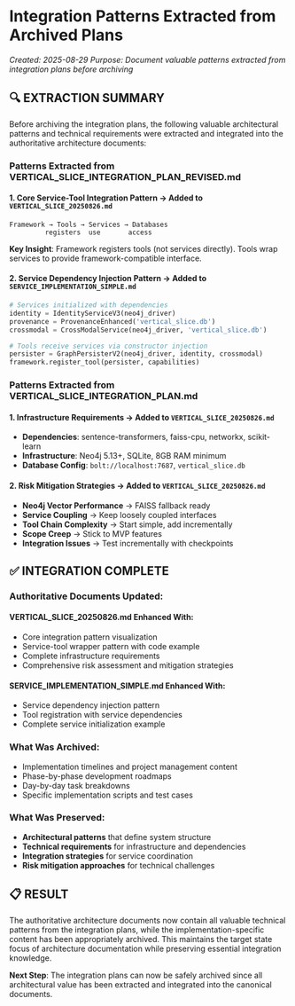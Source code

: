 # Integration Patterns Extracted from Archived Plans
*Created: 2025-08-29*
*Purpose: Document valuable patterns extracted from integration plans before archiving*

## 🔍 **EXTRACTION SUMMARY**

Before archiving the integration plans, the following valuable architectural patterns and technical requirements were extracted and integrated into the authoritative architecture documents:

### **Patterns Extracted from VERTICAL_SLICE_INTEGRATION_PLAN_REVISED.md**

#### **1. Core Service-Tool Integration Pattern** → Added to `VERTICAL_SLICE_20250826.md`
```
Framework → Tools → Services → Databases
         registers  use       access
```

**Key Insight**: Framework registers tools (not services directly). Tools wrap services to provide framework-compatible interface.

#### **2. Service Dependency Injection Pattern** → Added to `SERVICE_IMPLEMENTATION_SIMPLE.md`
```python
# Services initialized with dependencies
identity = IdentityServiceV3(neo4j_driver)
provenance = ProvenanceEnhanced('vertical_slice.db')
crossmodal = CrossModalService(neo4j_driver, 'vertical_slice.db')

# Tools receive services via constructor injection
persister = GraphPersisterV2(neo4j_driver, identity, crossmodal)
framework.register_tool(persister, capabilities)
```

### **Patterns Extracted from VERTICAL_SLICE_INTEGRATION_PLAN.md**

#### **1. Infrastructure Requirements** → Added to `VERTICAL_SLICE_20250826.md`
- **Dependencies**: sentence-transformers, faiss-cpu, networkx, scikit-learn
- **Infrastructure**: Neo4j 5.13+, SQLite, 8GB RAM minimum
- **Database Config**: `bolt://localhost:7687`, `vertical_slice.db`

#### **2. Risk Mitigation Strategies** → Added to `VERTICAL_SLICE_20250826.md`
- **Neo4j Vector Performance** → FAISS fallback ready
- **Service Coupling** → Keep loosely coupled interfaces
- **Tool Chain Complexity** → Start simple, add incrementally
- **Scope Creep** → Stick to MVP features
- **Integration Issues** → Test incrementally with checkpoints

## ✅ **INTEGRATION COMPLETE**

### **Authoritative Documents Updated**:

#### **VERTICAL_SLICE_20250826.md Enhanced With**:
- Core integration pattern visualization
- Service-tool wrapper pattern with code example
- Complete infrastructure requirements
- Comprehensive risk assessment and mitigation strategies

#### **SERVICE_IMPLEMENTATION_SIMPLE.md Enhanced With**:
- Service dependency injection pattern
- Tool registration with service dependencies
- Complete service initialization example

### **What Was Archived**:
- Implementation timelines and project management content
- Phase-by-phase development roadmaps
- Day-by-day task breakdowns
- Specific implementation scripts and test cases

### **What Was Preserved**:
- **Architectural patterns** that define system structure
- **Technical requirements** for infrastructure and dependencies  
- **Integration strategies** for service coordination
- **Risk mitigation approaches** for technical challenges

## 📋 **RESULT**

The authoritative architecture documents now contain all valuable technical patterns from the integration plans, while the implementation-specific content has been appropriately archived. This maintains the target state focus of architecture documentation while preserving essential integration knowledge.

**Next Step**: The integration plans can now be safely archived since all architectural value has been extracted and integrated into the canonical documents.